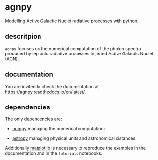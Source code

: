 # agnpy
Modelling Active Galactic Nuclei radiative processes with python.

## descritpion
`agnpy` focuses on the numerical computation of the photon spectra produced by leptonic radiative processes in jetted Active Galactic Nuclei (AGN).  

## documentation
You are invited to check the documentation at https://agnpy.readthedocs.io/en/latest/.

## dependencies
The only dependencies are:

* [numpy](https://numpy.org) managing the numerical computation;

* [astropy](https://www.astropy.org) managing physical units and astronomical distances.

Additionally [matplotlib](https://matplotlib.org) is necessary to reproduce the examples in the documentation and in the `tutorials` notebooks.


